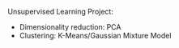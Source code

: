 Unsupervised Learning Project:

- Dimensionality reduction: PCA
- Clustering: K-Means/Gaussian Mixture Model
